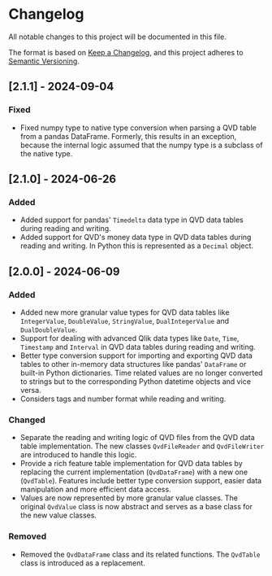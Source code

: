 # Changelog

All notable changes to this project will be documented in this file.

The format is based on [Keep a Changelog](https://keepachangelog.com/en/1.1.0/),
and this project adheres to [Semantic Versioning](https://semver.org/spec/v2.0.0.html).

## [2.1.1] - 2024-09-04

### Fixed

- Fixed numpy type to native type conversion when parsing a QVD table from a pandas DataFrame. Formerly, this
results in an exception, because the internal logic assumed that the numpy type is a subclass of the native type.

## [2.1.0] - 2024-06-26

### Added

- Added support for pandas' `Timedelta` data type in QVD data tables during reading and writing.
- Added support for QVD's money data type in QVD data tables during reading and writing. In Python
this is represented as a `Decimal` object.

## [2.0.0] - 2024-06-09

### Added

- Added new more granular value types for QVD data tables like `IntegerValue`, `DoubleValue`,
`StringValue`, `DualIntegerValue` and `DualDoubleValue`.
- Support for dealing with advanced Qlik data types like `Date`, `Time`, `Timestamp` and `Interval`
in QVD data tables during reading and writing.
- Better type conversion support for importing and exporting QVD data tables to other in-memory
data structures like pandas' `DataFrame` or built-in Python dictionaries. Time related values
are no longer converted to strings but to the corresponding Python datetime objects and vice versa.
- Considers tags and number format while reading and writing.

### Changed

- Separate the reading and writing logic of QVD files from the QVD data table implementation.
The new classes `QvdFileReader` and `QvdFileWriter` are introduced to handle this logic.
- Provide a rich feature table implementation for QVD data tables by replacing the current
implementation (`QvdDataFrame`) with a new one (`QvdTable`). Features include better type
conversion support, easier data manipulation and more efficient data access.
- Values are now represented by more granular value classes. The original `QvdValue` class is
now abstract and serves as a base class for the new value classes.

### Removed

- Removed the `QvdDataFrame` class and its related functions. The `QvdTable` class is introduced
as a replacement.
